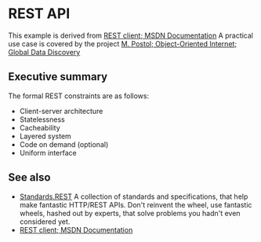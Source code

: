 ﻿# REST API

This example is derived from [REST client; MSDN Documentation][RESTClient]
A practical use case is covered by the project [M. Postol; Object-Oriented Internet; Global Data Discovery][OOI-GDD]

## Executive summary

The formal REST constraints are as follows:

- Client-server architecture
- Statelessness
- Cacheability
- Layered system
- Code on demand (optional)
- Uniform interface

## See also

- [Standards.REST](https://standards.rest/) A collection of standards and specifications, that help make fantastic HTTP/REST APIs. Don't reinvent the wheel, use fantastic wheels, hashed out by experts, that solve problems you hadn't even considered yet.
- [REST client; MSDN Documentation][RESTClient]

[RESTClient]: https://docs.microsoft.com/dotnet/csharp/tutorials/console-webapiclient
[OOI-GDD]: https://commsvr.gitbook.io/ooi/global-data-discovery/datadiscovery
